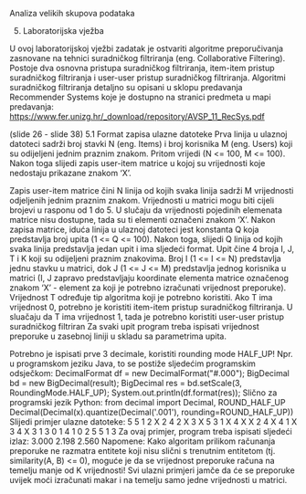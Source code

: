 Analiza velikih skupova podataka

5. Laboratorijska vježba

U ovoj laboratorijskoj vježbi zadatak je ostvariti algoritme preporučivanja zasnovane na tehnici
suradničkog filtriranja (eng. Collaborative Filtering). Postoje dva osnovna pristupa suradničkog
filtriranja, item-item pristup suradničkog filtriranja i user-user pristup suradničkog filtriranja.
Algoritmi suradničkog filtriranja detaljno su opisani u sklopu predavanja Recommender Systems
koje je dostupno na stranici predmeta u mapi predavanja:
https://www.fer.unizg.hr/_download/repository/AVSP_11_RecSys.pdf

(slide 26 - slide 38)
5.1 Format zapisa ulazne datoteke
Prva linija u ulaznoj datoteci sadrži broj stavki N (eng. Items) i broj korisnika M (eng. Users) koji
su odijeljeni jednim praznim znakom. Pritom vrijedi (N <= 100, M <= 100).
Nakon toga slijedi zapis user-item matrice u kojoj su vrijednosti koje nedostaju prikazane
znakom ‘X’.

Zapis user-item matrice čini N linija od kojih svaka linija sadrži M vrijednosti odjeljenih jednim
praznim znakom. Vrijednosti u matrici mogu biti cijeli brojevi u rasponu od 1 do 5. U slučaju da
vrijednosti pojedinih elemenata matrice nisu dostupne, tada su ti elementi označeni znakom ‘X’.
Nakon zapisa matrice, iduća linija u ulaznoj datoteci jest konstanta Q koja predstavlja broj upita
(1 <= Q <= 100). Nakon toga, slijedi Q linija od kojih svaka linija predstavlja jedan upit i ima
sljedeći format. Upit čine 4 broja I, J, T i K koji su odijeljeni praznim znakovima. Broj I (1 <= I <=
N) predstavlja jednu stavku u matrici, dok J (1 <= J <= M) predstavlja jednog korisnika u matrici
(I, J zapravo predstavljaju koordinate elementa matrice označenog znakom ‘X’ - element za koji
je potrebno izračunati vrijednost preporuke). Vrijednost T određuje tip algoritma koji je potrebno
koristiti. Ako T ima vrijednost 0, potrebno je koristiti item-item pristup suradničkog filtriranja. U
sluačaju da T ima vrijednost 1, tada je potrebno koristiti user-user pristup suradničkog filtriran
Za svaki upit program treba ispisati vrijednost preporuke u zasebnoj liniji u skladu sa
parametrima upita.

Potrebno je ispisati prve 3 decimale, koristiti rounding mode HALF_UP!
Npr. u programskom jeziku Java​, to se postiže sljedećim programskim odsječkom:
DecimalFormat df = new DecimalFormat("#.000");
BigDecimal bd = new BigDecimal(result);
BigDecimal res = bd.setScale(3, RoundingMode.HALF_UP);
System.out.println(df.format(res));
Slično za programski jezik Python​:
from decimal import Decimal, ROUND_HALF_UP
Decimal(Decimal(x).quantize(Decimal('.001'), rounding=ROUND_HALF_UP))
Slijedi primjer ulazne datoteke:
5 5
1 2 X 2 4
2 X 3 X 5
3 1 X 4 X
X 2 4 X 4
1 X 3 4 X
3
1 3 0 1
4 1 0 2
5 5 1 3
Za ovaj primjer, program treba ispisati sljedeći izlaz:
3.000
2.198
2.560
Napomene​:
Kako algoritam prilikom računanja preporuke ne razmatra entitete koji nisu slični s trenutnim
entitetom (tj. similarity(A, B) <= 0), moguće je da se vrijednost preporuke računa na temelju
manje od K vrijednosti! Svi ulazni primjeri jamče da će se preporuke uvijek moći izračunati
makar i na temelju samo jedne vrijednosti u matrici.

